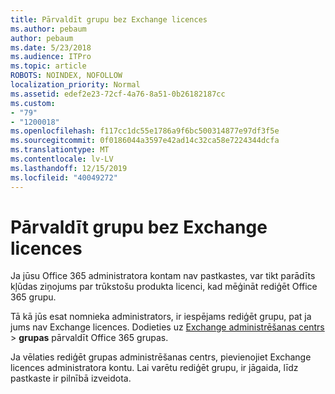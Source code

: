 ```yaml
---
title: Pārvaldīt grupu bez Exchange licences
ms.author: pebaum
author: pebaum
ms.date: 5/23/2018
ms.audience: ITPro
ms.topic: article
ROBOTS: NOINDEX, NOFOLLOW
localization_priority: Normal
ms.assetid: edef2e23-72cf-4a76-8a51-0b26182187cc
ms.custom:
- "79"
- "1200018"
ms.openlocfilehash: f117cc1dc55e1786a9f6bc500314877e97df3f5e
ms.sourcegitcommit: 0f0186044a3597e42ad14c32ca58e7224344dcfa
ms.translationtype: MT
ms.contentlocale: lv-LV
ms.lasthandoff: 12/15/2019
ms.locfileid: "40049272"
---
```

# <a name="manage-a-group-without-an-exchange-license"></a>Pārvaldīt grupu bez Exchange licences

Ja jūsu Office 365 administratora kontam nav pastkastes, var tikt parādīts kļūdas ziņojums par trūkstošu produkta licenci, kad mēģināt rediģēt Office 365 grupu.
  
Tā kā jūs esat nomnieka administrators, ir iespējams rediģēt grupu, pat ja jums nav Exchange licences. Dodieties uz [Exchange administrēšanas centrs](https://outlook.office365.com/ecp.aspx) \> **grupas** pārvaldīt Office 365 grupas.
  
Ja vēlaties rediģēt grupas administrēšanas centrs, pievienojiet Exchange licences administratora kontu. Lai varētu rediģēt grupu, ir jāgaida, līdz pastkaste ir pilnībā izveidota.
  